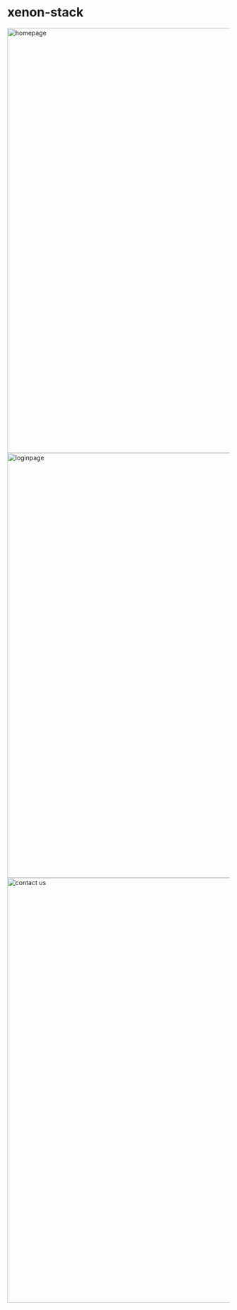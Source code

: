 # xenon-stack
<img width="960" alt="homepage" src="https://user-images.githubusercontent.com/104409593/222198795-371434bb-fb1c-4f8d-bad9-46156284c762.png">
<img width="960" alt="loginpage" src="https://user-images.githubusercontent.com/104409593/222198926-e9079584-0575-4238-b61b-11ca96cdae49.png">
<img width="960" alt="contact us" src="https://user-images.githubusercontent.com/104409593/222198996-98136e65-0266-440e-8720-ec350a8329c1.png">
